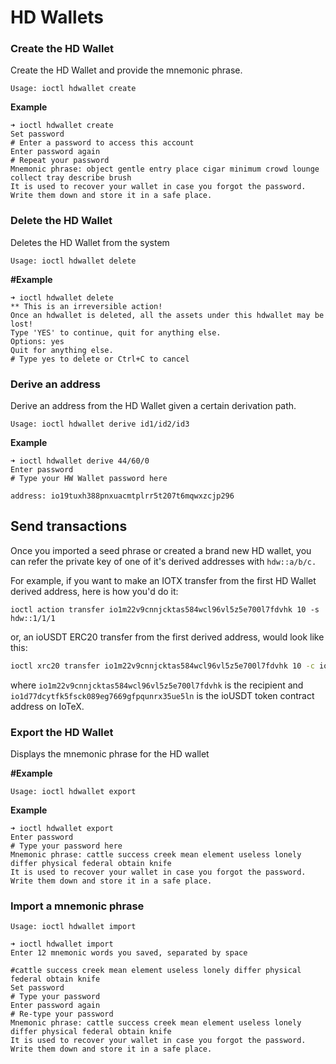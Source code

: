 # HD Wallets

### Create the HD Wallet

Create the HD Wallet and provide the mnemonic phrase.

`Usage: ioctl hdwallet create`

**Example**

```aspnet
➜ ioctl hdwallet create
Set password
# Enter a password to access this account
Enter password again
# Repeat your password
Mnemonic phrase: object gentle entry place cigar minimum crowd lounge collect tray describe brush
It is used to recover your wallet in case you forgot the password. Write them down and store it in a safe place.
```

### Delete the HD Wallet

Deletes the HD Wallet from the system

`Usage: ioctl hdwallet delete`

**#Example**

```
➜ ioctl hdwallet delete
** This is an irreversible action!
Once an hdwallet is deleted, all the assets under this hdwallet may be lost!
Type 'YES' to continue, quit for anything else.
Options: yes
Quit for anything else.
# Type yes to delete or Ctrl+C to cancel

```

### Derive an address <a href="#derive-an-address-of-the-hd-wallet" id="derive-an-address-of-the-hd-wallet"></a>

Derive an address from the HD Wallet given a certain derivation path.

`Usage: ioctl hdwallet derive id1/id2/id3`

**Example**

```
➜ ioctl hdwallet derive 44/60/0
Enter password
# Type your HW Wallet password here

address: io19tuxh388pnxuacmtplrr5t207t6mqwxzcjp296

```

## Send transactions <a href="#export-the-hd-wallet" id="export-the-hd-wallet"></a>

Once you imported a seed phrase or created a brand new HD wallet, you can refer the private key of one of it's derived addresses with `hdw::a/b/c.`

For example, if you want to make an IOTX transfer from the first HD Wallet derived address, here is how you'd do it:

```
ioctl action transfer io1m22v9cnnjcktas584wcl96vl5z5e700l7fdvhk 10 -s hdw::1/1/1
```

or, an ioUSDT ERC20 transfer from the first derived address, would look like this:

```bash
ioctl xrc20 transfer io1m22v9cnnjcktas584wcl96vl5z5e700l7fdvhk 10 -c io1d77dcytfk5fsck089eg7669gfpqunrx35ue5ln -s hdw::1/1/1
```

where `io1m22v9cnnjcktas584wcl96vl5z5e700l7fdvhk` is the recipient and `io1d77dcytfk5fsck089eg7669gfpqunrx35ue5ln` is the ioUSDT token contract address on IoTeX.

### Export the HD Wallet <a href="#export-the-hd-wallet" id="export-the-hd-wallet"></a>

Displays the mnemonic phrase for the HD wallet

**#Example**

`Usage: ioctl hdwallet export`

**Example**

```
➜ ioctl hdwallet export
Enter password
# Type your password here
Mnemonic phrase: cattle success creek mean element useless lonely differ physical federal obtain knife
It is used to recover your wallet in case you forgot the password. Write them down and store it in a safe place.

```

### Import a mnemonic phrase <a href="#import-the-hd-wallet-from-the-mnemonic-phrase" id="import-the-hd-wallet-from-the-mnemonic-phrase"></a>

`Usage: ioctl hdwallet import`

```
➜ ioctl hdwallet import
Enter 12 mnemonic words you saved, separated by space

#cattle success creek mean element useless lonely differ physical federal obtain knife
Set password
# Type your password
Enter password again
# Re-type your password
Mnemonic phrase: cattle success creek mean element useless lonely differ physical federal obtain knife
It is used to recover your wallet in case you forgot the password. Write them down and store it in a safe place.
```

##
